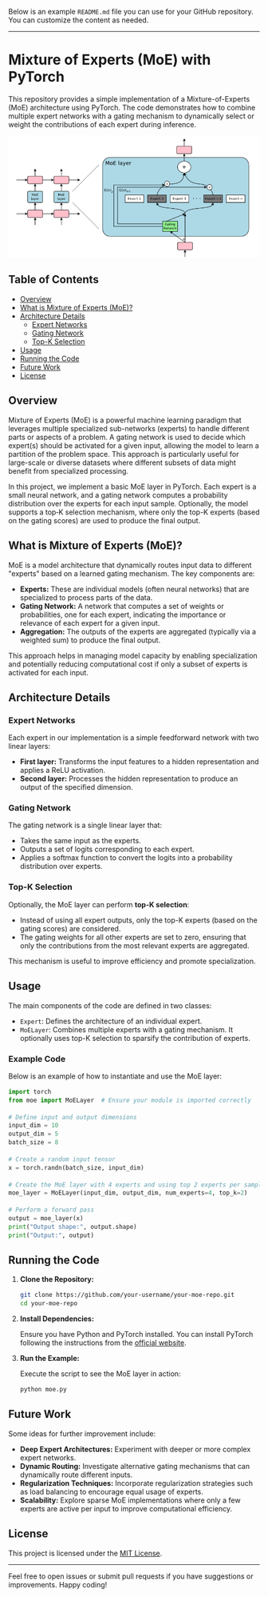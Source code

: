 Below is an example `README.md` file you can use for your GitHub repository. You can customize the content as needed.

---

# Mixture of Experts (MoE) with PyTorch

This repository provides a simple implementation of a Mixture-of-Experts (MoE) architecture using PyTorch. The code demonstrates how to combine multiple expert networks with a gating mechanism to dynamically select or weight the contributions of each expert during inference.

![Mixture of Experts Architecture](image/01_moe_layer.png)

## Table of Contents

- [Overview](#overview)
- [What is Mixture of Experts (MoE)?](#what-is-mixture-of-experts-moe)
- [Architecture Details](#architecture-details)
  - [Expert Networks](#expert-networks)
  - [Gating Network](#gating-network)
  - [Top-K Selection](#top-k-selection)
- [Usage](#usage)
- [Running the Code](#running-the-code)
- [Future Work](#future-work)
- [License](#license)

## Overview

Mixture of Experts (MoE) is a powerful machine learning paradigm that leverages multiple specialized sub-networks (experts) to handle different parts or aspects of a problem. A gating network is used to decide which expert(s) should be activated for a given input, allowing the model to learn a partition of the problem space. This approach is particularly useful for large-scale or diverse datasets where different subsets of data might benefit from specialized processing.

In this project, we implement a basic MoE layer in PyTorch. Each expert is a small neural network, and a gating network computes a probability distribution over the experts for each input sample. Optionally, the model supports a top‑K selection mechanism, where only the top-K experts (based on the gating scores) are used to produce the final output.

## What is Mixture of Experts (MoE)?

MoE is a model architecture that dynamically routes input data to different "experts" based on a learned gating mechanism. The key components are:

- **Experts:** These are individual models (often neural networks) that are specialized to process parts of the data.
- **Gating Network:** A network that computes a set of weights or probabilities, one for each expert, indicating the importance or relevance of each expert for a given input.
- **Aggregation:** The outputs of the experts are aggregated (typically via a weighted sum) to produce the final output.

This approach helps in managing model capacity by enabling specialization and potentially reducing computational cost if only a subset of experts is activated for each input.

## Architecture Details

### Expert Networks

Each expert in our implementation is a simple feedforward network with two linear layers:
- **First layer:** Transforms the input features to a hidden representation and applies a ReLU activation.
- **Second layer:** Processes the hidden representation to produce an output of the specified dimension.

### Gating Network

The gating network is a single linear layer that:
- Takes the same input as the experts.
- Outputs a set of logits corresponding to each expert.
- Applies a softmax function to convert the logits into a probability distribution over experts.

### Top-K Selection

Optionally, the MoE layer can perform **top-K selection**:
- Instead of using all expert outputs, only the top-K experts (based on the gating scores) are considered.
- The gating weights for all other experts are set to zero, ensuring that only the contributions from the most relevant experts are aggregated.

This mechanism is useful to improve efficiency and promote specialization.

## Usage

The main components of the code are defined in two classes:
- `Expert`: Defines the architecture of an individual expert.
- `MoELayer`: Combines multiple experts with a gating mechanism. It optionally uses top-K selection to sparsify the contribution of experts.

### Example Code

Below is an example of how to instantiate and use the MoE layer:

```python
import torch
from moe import MoELayer  # Ensure your module is imported correctly

# Define input and output dimensions
input_dim = 10
output_dim = 5
batch_size = 8

# Create a random input tensor
x = torch.randn(batch_size, input_dim)

# Create the MoE layer with 4 experts and using top 2 experts per sample
moe_layer = MoELayer(input_dim, output_dim, num_experts=4, top_k=2)

# Perform a forward pass
output = moe_layer(x)
print("Output shape:", output.shape)
print("Output:", output)
```

## Running the Code

1. **Clone the Repository:**

   ```bash
   git clone https://github.com/your-username/your-moe-repo.git
   cd your-moe-repo
   ```

2. **Install Dependencies:**

   Ensure you have Python and PyTorch installed. You can install PyTorch following the instructions from the [official website](https://pytorch.org/).

3. **Run the Example:**

   Execute the script to see the MoE layer in action:

   ```bash
   python moe.py
   ```

## Future Work

Some ideas for further improvement include:
- **Deep Expert Architectures:** Experiment with deeper or more complex expert networks.
- **Dynamic Routing:** Investigate alternative gating mechanisms that can dynamically route different inputs.
- **Regularization Techniques:** Incorporate regularization strategies such as load balancing to encourage equal usage of experts.
- **Scalability:** Explore sparse MoE implementations where only a few experts are active per input to improve computational efficiency.

## License

This project is licensed under the [MIT License](LICENSE).

---

Feel free to open issues or submit pull requests if you have suggestions or improvements. Happy coding!

